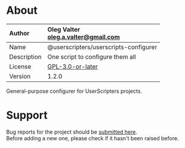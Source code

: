 
# About

| Author       | Oleg Valter<br>[oleg.a.valter@gmail.com](mailto:oleg.a.valter@gmail.com) |
| :----------- | :----------------------- |
| Name | @userscripters/userscripts-configurer |
| Description | One script to configure them all |
| License | [GPL-3.0-or-later](https://spdx.org/licenses/GPL-3.0-or-later) |
| Version | 1.2.0 |

General-purpose configurer for UserScripters projects.

# Support

Bug reports for the project should be [submitted here](https://github.com/userscripters/userscripts-configurer/issues).
<br>Before adding a new one, please check if it hasn't been raised before.
  